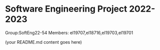 # Software Engineering Project 2022-2023

Group:SoftEng22-54
Members: el19707,el18716,el19703,el19701
  
  
  
(your README.md content goes here)

